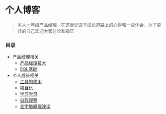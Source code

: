 # 个人博客

> 本人一年级产品经理，在这里记录下成长道路上的心得和一些体会，为了更好的自己欢迎大家讨论和指正



### 目录

- 产品经理相关
  - [产品经理技术](./pm/产品经理技术.md)
  - [SQL基础](./pm/SQL基础语法.md)
- 个人成长相关
  - [工具的使用](./工具的使用.md)
  - [项目化](./项目化.md)
  - [学习学习](./学习学习.md)
  - [自我观察](./lookmyself.md)
  - [金字塔原理浅读](./金字塔原理.md)


